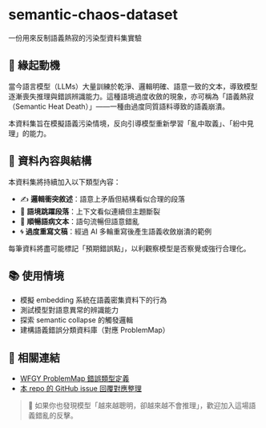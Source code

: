 # semantic-chaos-dataset
一份用來反制語義熱寂的污染型資料集實驗

## 🧠 緣起動機

當今語言模型（LLMs）大量訓練於乾淨、邏輯明確、語意一致的文本，導致模型逐漸喪失推理與錯誤辨識能力。這種語境過度收斂的現象，亦可稱為「語義熱寂（Semantic Heat Death）」——一種由過度同質語料導致的語義崩潰。

本資料集旨在模擬語義污染情境，反向引導模型重新學習「亂中取義」、「紛中見理」的能力。

## 🧬 資料內容與結構

本資料集將持續加入以下類型內容：

- ✍️ **邏輯衝突敘述**：語意上矛盾但結構看似合理的段落
- 📎 **語境跳躍段落**：上下文看似連續但主題斷裂
- 🧩 **順暢語病文本**：語句流暢但語意錯亂
- 🌀 **過度重寫文稿**：經過 AI 多輪重寫後產生語義收斂崩潰的範例

每筆資料將盡可能標記「預期錯誤點」，以利觀察模型是否察覺或強行合理化。

## 📚 使用情境

- 模擬 embedding 系統在語義密集資料下的行為
- 測試模型對語意異常的辨識能力
- 探索 semantic collapse 的觸發邏輯
- 建構語義錯誤分類資料庫（對應 ProblemMap）

## 🧭 相關連結

- [WFGY ProblemMap 錯誤類型定義](https://github.com/onestardao/wfgy-problemmap)
- [本 repo 的 GitHub issue 回覆對應整理](./issues/1)


> 💬 如果你也發現模型「越來越聰明，卻越來越不會推理」，歡迎加入這場語義錯亂的反擊。